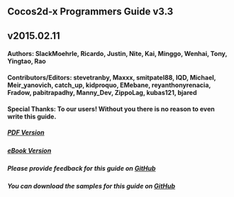 ## Cocos2d-x Programmers Guide v3.3
## v2015.02.11

#### __Authors:__ SlackMoehrle, Ricardo, Justin, Nite, Kai, Minggo, Wenhai, Tony, Yingtao, Rao

#### __Contributors/Editors:__ stevetranby, Maxxx, smitpatel88, IQD, Michael, Meir_yanovich, catch_up, kidproquo, EMebane, reyanthonyrenacia, Fradow, pabitrapadhy, Manny_Dev, ZippoLag, kubas121, bjared

#### __Special Thanks:__ To our users! Without you there is no reason to even write this guide.

##### [PDF Version](http://cocos2d-x.org/programmersguide/ProgrammersGuide.pdf)

##### [eBook Version](http://cocos2d-x.org/programmersguide/ProgrammersGuide.epub)

##### Please provide feedback for this guide on [GitHub](https://github.com/chukong/programmers-guide)

##### You can download the samples for this guide on [GitHub](https://github.com/chukong/programmers-guide-samples)
